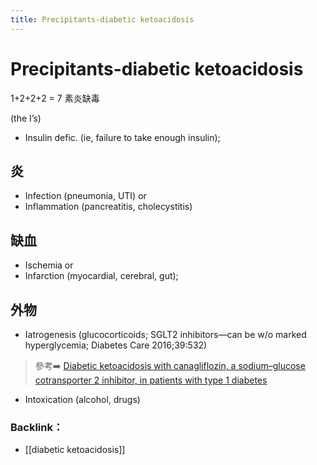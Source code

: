 ```yaml
---
title: Precipitants-diabetic ketoacidosis
---
```

# Precipitants-diabetic ketoacidosis

1+2+2+2 = 7
素炎缺毒

(the I’s)
* Insulin defic. (ie, failure to take enough insulin);

## 炎

* Infection (pneumonia, UTI) or
* Inflammation (pancreatitis, cholecystitis)

## 缺血

* Ischemia or
* Infarction (myocardial, cerebral, gut);

## 外物

* Iatrogenesis (glucocorticoids; SGLT2 inhibitors—can be w/o marked hyperglycemia; Diabetes Care 2016;39:532)

> 參考➡️ [Diabetic ketoacidosis with canagliflozin, a sodium–glucose cotransporter 2 inhibitor, in patients with type 1 diabetes](https://diabetesjournals.org/care/article-abstract/39/4/532/28927)
* Intoxication (alcohol, drugs)

### Backlink：

- [[diabetic ketoacidosis]]
